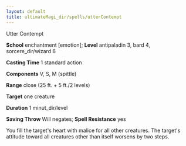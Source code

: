 ```yaml
---
layout: default
title: ultimateMagi_dir/spells/utterContempt
---
```

Utter Contempt

**School** enchantment [emotion]; **Level** antipaladin 3, bard 4, sorcere_dir/wizard 6

**Casting Time** 1 standard action

**Components** V, S, M (spittle)

**Range** close (25 ft. + 5 ft./2 levels)

**Target** one creature

**Duration** 1 minut_dir/level

**Saving Throw** Will negates; **Spell Resistance** yes

You fill the target's heart with malice for all other creatures. The target's attitude toward all creatures other than itself worsens by two steps.

